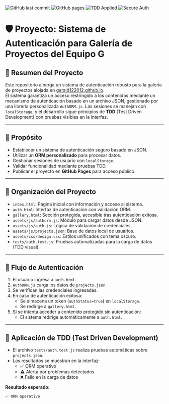 ![GitHub last commit](https://img.shields.io/github/last-commit/gerald122012/gerald122012.github.io?style=for-the-badge)
![GitHub pages](https://img.shields.io/badge/Hosted-GitHub%20Pages-blue?style=for-the-badge)
![TDD Applied](https://img.shields.io/badge/TDD-Test%20Driven%20Approach-green?style=for-the-badge)
![Secure Auth](https://img.shields.io/badge/Authentication-JSON%20Secure-critical?style=for-the-badge)

# 🛡️ Proyecto: Sistema de Autenticación para Galería de Proyectos del Equipo G

## 📖 Resumen del Proyecto

Este repositorio alberga un sistema de autenticación robusto para la galería de proyectos alojada en [gerald122012.github.io](https://gerald122012.github.io/).  
El sistema garantiza un acceso restringido a los contenidos mediante un mecanismo de autenticación basado en un archivo JSON, gestionado por una librería personalizada `AuthORM.js`. Las sesiones se manejan con `localStorage`, y el desarrollo sigue principios de **TDD** (Test Driven Development) con pruebas visibles en la interfaz.

---

## 🎯 Propósito

- Establecer un sistema de autenticación seguro basado en JSON.
- Utilizar un **ORM personalizado** para procesar datos.
- Gestionar sesiones de usuario con `localStorage`.
- Validar funcionalidad mediante pruebas TDD.
- Publicar el proyecto en **GitHub Pages** para acceso público.

---

## 📂 Organización del Proyecto

- `index.html`: Página inicial con información y acceso al sistema.
- `auth.html`: Interfaz de autenticación con validación ORM.
- `gallery.html`: Sección protegida, accesible tras autenticación exitosa.
- `assets/js/authorm.js`: Módulo para cargar datos desde JSON.
- `assets/js/auth.js`: Lógica de validación de credenciales.
- `assets/js/projects.json`: Base de datos local de usuarios.
- `assets/css/design.css`: Estilos unificados con tema oscuro.
- `tests/auth.test.js`: Pruebas automatizadas para la carga de datos (TDD visual).

---

## 🔐 Flujo de Autenticación

1. El usuario ingresa a `auth.html`.
2. `AuthORM.js` carga los datos de `projects.json`.
3. Se verifican las credenciales ingresadas.
4. En caso de autenticación exitosa:
   - Se almacena un token (`authStatus=true`) en `localStorage`.
   - Se redirige a `gallery.html`.
5. Si se intenta acceder a contenido protegido sin autenticación:
   - El sistema redirige automáticamente a `auth.html`.

---

## 🧬 Aplicación de TDD (Test Driven Development)

- El archivo `tests/auth.test.js` realiza pruebas automáticas sobre `projects.json`.
- Los resultados se muestran en la interfaz:
  - ✅ ORM operativo
  - ⚠️ Alerta por problemas detectados
  - ❌ Fallo en la carga de datos

**Resultado esperado:**

```bash
✅ ORM operativo
